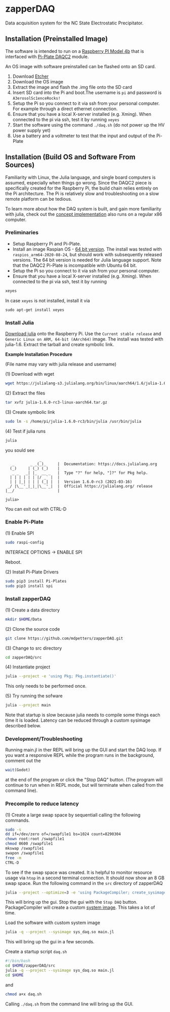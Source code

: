 # zapperDAQ

Data acquisition system for the NC State Electrostatic Precipitator.

## Installation (Preinstalled Image)

The software is intended to run on a [Raspberry PI Model 4b](https://www.raspberrypi.org/products/raspberry-pi-4-model-b/) that is interfaced with  [Pi-Plate DAQC2](https://pi-plates.com/) module.

An OS image with software preinstalled can be flashed onto an SD card.

1. Download [Etcher](https://www.balena.io/etcher/)
2. Download the OS image [](zenodo.org)
3. Extract the image and flash the .img file onto the SD card
4. Insert SD card into the Pi and boot.The username is ``pi`` and
password is ```A3erosolSc1enceRocks!```
5. Setup the Pi so you connect to it via ssh from your personal computer. For example through a direct ethernet connection.
6. Ensure that you have a local X-server installed (e.g. Xming). When connected to the pi via ssh, test it by running ```xeyes```
7. Start the software using the command ```./daq.sh``` (do not power up the HV power supply yet)
8. Use a battery and a voltmeter to test that the input and output of the Pi-Plate


## Installation (Build OS and Software From Sources)

Familiarity with Linux, the Julia language, and single board computers is assumed, especially when things go wrong. Since the DAQC2 piece is specifically created for the Raspberry Pi, the build chain relies entirely on the Pi architecture. The Pi is relatively slow and troubleshooting on a slow remote platform can be tedious. 

To learn more about how the DAQ system is built, and gain more familiarity with julia, check out the [concept implementation](https://github.com/mdpetters/Julia-AFRP-DataAcquisition) also runs on a regular x86 computer. 

### Preliminaries
- Setup Raspberry Pi and Pi-Plate. 
- Install an image Raspian OS - [64 bit version](https://downloads.raspberrypi.org/raspios_arm64/images/). The install was tested with ```raspios_arm64-2020-08-24```, but should work with subsequently released versions. The 64 bit version is needed for Julia language support. Note that the DAQC2 Pi-Plate is incompatible with Ubuntu 64 bit.
- Setup the Pi so you connect to it via ssh from your personal computer. 
- Ensure that you have a local X-server installed (e.g. Xming). When connected to the pi via ssh, test it by running 

```bash
xeyes
```

In case ```xeyes``` is not installed, install it via 

```
sudo apt-get install xeyes
```

### Install Julia
[Download julia](https://julialang.org/downloads/) onto the Raspberry Pi. Use the ```Current stable release``` and ```Generic Linux on ARM, 64-bit (AArch64)``` image. The install was tested with julia-1.6. Extract the tarball and create symbolic link.

**Example Installation Procedure**

(File name may vary with julia release and username)

(1) Download with wget
```bash
wget https://julialang-s3.julialang.org/bin/linux/aarch64/1.6/julia-1.6.0-rc3-linux-aarch64.tar.gz
```

(2) Extract the files
```bash
tar xvfz julia-1.6.0-rc3-linux-aarch64.tar.gz 
```

(3) Create symbolic link
```bash
sudo ln -s /home/pi/julia-1.6.0-rc3/bin/julia /usr/bin/julia
```

(4) Test if julia runs
```bash
julia
```

you sould see

```
               _
   _       _ _(_)_     |  Documentation: https://docs.julialang.org
  (_)     | (_) (_)    |
   _ _   _| |_  __ _   |  Type "?" for help, "]?" for Pkg help.
  | | | | | | |/ _` |  |
  | | |_| | | | (_| |  |  Version 1.6.0-rc3 (2021-03-16)
 _/ |\__'_|_|_|\__'_|  |  Official https://julialang.org/ release
|__/                   |

julia> 
```

You can exit out with CTRL-D

### Enable Pi-Plate
(1) Enable SPI
```bash
sudo raspi-config
```
INTERFACE OPTIONS -> ENABLE SPI

Reboot.

(2) Install Pi-Plate Drivers
```bash
sudo pip3 install Pi-Plates
sudo pip3 install spi
```

### Install zapperDAQ

(1) Create a data directory
```bash
mkdir $HOME/Data
```

(2) Clone the source code
```bash
git clone https://github.com/mdpetters/zapperDAQ.git
```

(3) Change to src directory
```bash
cd zapperDAQ/src
```

(4) Instantiate project
```bash
julia --project -e 'using Pkg; Pkg.instantiate()' 
```

This only needs to be performed once.

(5) Try running the sofware
```bash
julia --project main
```

Note that startup is slow because julia needs to compile some things each time it is loaded. Latency can be reduced through a custom sysimage described below.

### Development/Troubleshooting

Running main.jl in ther REPL will bring up the GUI and start the DAQ  loop. If you want a responsive REPL while the program runs in the background, comment out the 

```julia
wait(Godot)
```

at the end of the program or click the "Stop DAQ" button. (The program will continue to run when in REPL mode, but will terminate when called from the command line).

### Precompile to reduce latency

(1) Create a large swap space by sequentiall calling the following commands. 

```bash
sudo -s
dd if=/dev/zero of=/swapfile1 bs=1024 count=8290304
chown root:root /swapfile1
chmod 0600 /swapfile1
mkswap /swapfile1 
swapon /swapfile1
free -m
CTRL-D
```

To see if the swap space was created. It is helpful to monitor resource usage via ```htop``` in a second terminal connection. It should now show an 8 GB swap space. Run the following command in the ```src``` directory of zapperDAQ

```bash
julia --project --optimize=3 -e 'using PackageCompiler; create_sysimage([:CSV, :Colors, :DAQC2Plate, :DataFrames, :Dates, :Gtk, :InspectDR, :Lazy, :NumericIO, :Printf, :Reactive], sysimage_path="sys_daq.so", precompile_execution_file="main.jl")'
```

This will bring up the gui. Stop the gui with the ```Stop DAQ``` button. PackageCompiler will create a custom [system image]((https://julialang.github.io/PackageCompiler.jl/dev/sysimages/)). This takes a lot of time.

Load the software with custom system image

```bash
julia -q --project --sysimage sys_daq.so main.jl 
```

This will bring up the gui in a few seconds.

Create a startup script ```daq.sh```

```bash
#!/bin/bash
cd $HOME/zapperDAQ/src
julia -q --project --sysimage sys_daq.so main.jl
cd $HOME
```

and 

```bash
chmod a+x daq.sh
```

Calling ```./daq.sh``` from the command line will bring up the GUI.
